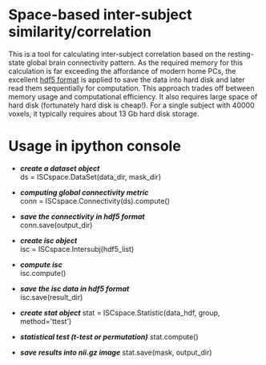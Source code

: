 # Space-based inter-subject similarity/correlation

This is a tool for calculating inter-subject correlation based on the resting-state global brain connectivity pattern. As the required memory for this calculation is far exceeding the affordance of modern home PCs, the excellent [hdf5 format](https://support.hdfgroup.org/HDF5/whatishdf5.html) is applied to save the data into hard disk and later read them sequentially for computation. This approach trades off between memory usage and computational efficiency. It also requires large space of hard disk (fortunately hard disk is cheap!). For a single subject with 40000 voxels, it typically requires about 13 Gb hard disk storage.

# Usage in ipython console

* ***create a dataset object***  
ds = ISCspace.DataSet(data_dir, mask_dir)

* ***computing global connectivity metric***  
conn = ISCspace.Connectivity(ds).compute()

* ***save the connectivity in hdf5 format***  
conn.save(output_dir)

* ***create isc object***  
isc = ISCspace.Intersubj(hdf5_list)

* ***compute isc***  
isc.compute()

* ***save the isc data in hdf5 format***  
isc.save(result_dir)

* ***create stat object***
stat = ISCspace.Statistic(data_hdf, group, method='ttest')

* ***statistical test (t-test or permutation)***
stat.compute()

* ***save results into nii.gz image***
stat.save(mask, output_dir)
